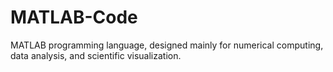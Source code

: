 # MATLAB-Code
MATLAB programming language, designed mainly for numerical computing, data analysis, and scientific visualization.
